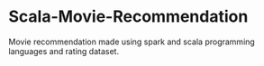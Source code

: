 # Scala-Movie-Recommendation
Movie recommendation made using spark and scala programming languages and rating dataset.
